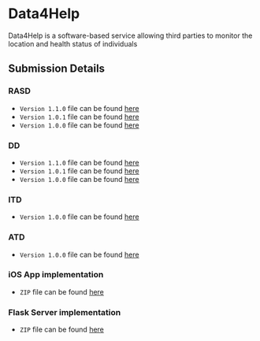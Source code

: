 # Data4Help #
Data4Help is a software-based service allowing third parties to monitor the location and health status of individuals

## Submission Details ##

### RASD ### 
- `Version 1.1.0` file can be found <a href="https://github.com/stefanomartina/MartinaNicheliniPeressini/blob/master/DeliveryFolder/RASD-1.1.0.pdf"> here </a>
- `Version 1.0.1` file can be found <a href="https://github.com/stefanomartina/MartinaNicheliniPeressini/blob/master/DeliveryFolder/RASD-1.0.1.pdf"> here </a>
- `Version 1.0.0` file can be found <a href="https://github.com/stefanomartina/MartinaNicheliniPeressini/blob/master/DeliveryFolder/RASD-1.0.0.pdf"> here </a>

### DD ### 
- `Version 1.1.0` file can be found <a href="https://github.com/stefanomartina/MartinaNicheliniPeressini/blob/master/DeliveryFolder/DD-1.1.0.pdf"> here </a>
- `Version 1.0.1` file can be found <a href="https://github.com/stefanomartina/MartinaNicheliniPeressini/blob/master/DeliveryFolder/DD-1.0.1.pdf"> here </a>
- `Version 1.0.0` file can be found <a href="https://github.com/stefanomartina/MartinaNicheliniPeressini/blob/master/DeliveryFolder/DD-1.0.0.pdf"> here </a>

### ITD ###
- `Version 1.0.0` file can be found <a href="https://github.com/stefanomartina/MartinaNicheliniPeressini/blob/master/DeliveryFolder/ITD-1.0.0.pdf"> here </a>

### ATD ### 
- `Version 1.0.0` file can be found <a href="https://github.com/stefanomartina/MartinaNicheliniPeressini/blob/master/DeliveryFolder/ATD-1.0.0.pdf"> here </a>

### iOS App implementation ###
- `ZIP` file can be found <a href="https://github.com/stefanomartina/MartinaNicheliniPeressini/blob/master/DeliveryFolder/data4help.zip"> here </a>

### Flask Server implementation ###
- `ZIP` file can be found <a href="https://github.com/stefanomartina/MartinaNicheliniPeressini/blob/master/DeliveryFolder/Server.zip"> here </a>
